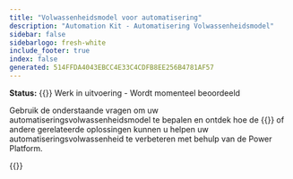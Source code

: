 ```yaml
---
title: "Volwassenheidsmodel voor automatisering"
description: "Automation Kit - Automatisering Volwassenheidsmodel"
sidebar: false
sidebarlogo: fresh-white
include_footer: true
index: false
generated: 514FFDA4043EBCC4E33C4CDFB8EE256B4781AF57
---
```


**Status:** {{<externalImage src="https://github.githubassets.com/images/icons/emoji/unicode/1f6a7.png" size="16x16" text="Construction Icon">}} Werk in uitvoering - Wordt momenteel beoordeeld

Gebruik de onderstaande vragen om uw automatiseringsvolwassenheidsmodel te bepalen en ontdek hoe de {{<product-name>}} of andere gerelateerde oplossingen kunnen u helpen uw automatiseringsvolwassenheid te verbeteren met behulp van de Power Platform.

{{<questions name="/content/nl/automation-maturity-model.json" completed="" showNavigationButtons="false" locale="nl">}}
